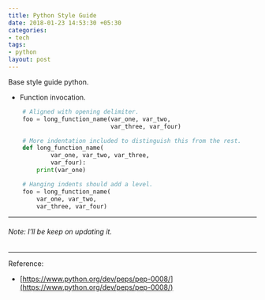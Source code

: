 ```yaml
---
title: Python Style Guide
date: 2018-01-23 14:53:30 +05:30
categories:
- tech
tags:
- python
layout: post
---
```


Base style guide  python.

* Function invocation.
```python
    # Aligned with opening delimiter.
    foo = long_function_name(var_one, var_two,
                             var_three, var_four)

    # More indentation included to distinguish this from the rest.
    def long_function_name(
            var_one, var_two, var_three,
            var_four):
        print(var_one)

    # Hanging indents should add a level.
    foo = long_function_name(
        var_one, var_two,
        var_three, var_four)
```


---
###### Note: I'll be keep on updating it.

---
Reference: 
* [https://www.python.org/dev/peps/pep-0008/](https://www.python.org/dev/peps/pep-0008/)

